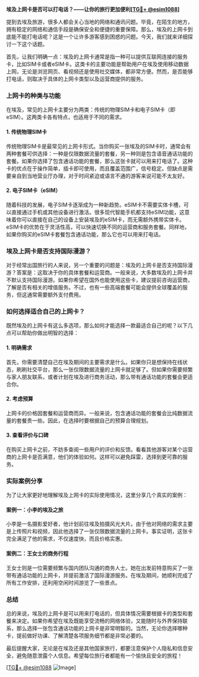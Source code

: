 **埃及上网卡是否可以打电话？——让你的旅行更加便利[[TG💪+ @esim1088](https://t.me/s/esim1088)]**

提到去埃及旅游，很多人都会关心当地的网络和通讯问题。毕竟，在陌生的地方，拥有稳定的网络和通信手段是确保安全和便捷的重要保障。那么，埃及的上网卡到底能不能打电话呢？这是一个让许多游客感到困惑的问题。今天，我们就来详细探讨一下这个话题。

首先，让我们明确一点：埃及的上网卡通常是指一种可以提供互联网连接的服务卡，比如SIM卡或者eSIM卡。这类卡的主要功能是帮助用户在埃及使用移动数据上网，无论是浏览网页、看视频还是使用社交媒体，都非常方便。然而，是否能够打电话，则取决于具体的上网卡类型以及运营商提供的服务。

### 上网卡的种类与功能

在埃及，常见的上网卡主要分为两类：传统的物理SIM卡和电子SIM卡（即eSIM）。这两类卡各有特点，也适用于不同的需求。

#### 1. **传统物理SIM卡**
传统物理SIM卡是最常见的上网卡形式。当你购买一张埃及的SIM卡时，通常会有两种套餐可供选择：一种是仅限数据流量的套餐，另一种则是包含语音通话功能的套餐。如果你选择了包含通话功能的套餐，那么这张卡就可以用来打电话了。这种卡的优点在于操作简单，插卡即可使用，而且覆盖范围广，信号稳定。但缺点是需要亲自到当地营业厅办理，对于时间紧迫或语言不通的游客来说可能不太友好。

#### 2. **电子SIM卡（eSIM）**
随着科技的发展，电子SIM卡逐渐成为一种新趋势。eSIM卡不需要实体卡槽，可以直接通过手机或其他设备进行激活。很多现代智能手机都支持eSIM功能，这意味着你可以直接在自己的设备上安装埃及的eSIM卡，而无需额外携带实体卡。eSIM卡的优势在于灵活性高，可以快速切换不同的运营商和服务套餐。同样地，如果你购买的eSIM卡套餐包含通话功能，那么它也可以用来打电话。

### 埃及上网卡是否支持国际漫游？

对于经常出国旅行的人来说，另一个重要的问题是：埃及的上网卡是否支持国际漫游？答案是：这取决于你的具体套餐和运营商。一般来说，大多数埃及的上网卡并不默认支持国际漫游。如果你希望在国外也能使用这些卡，建议提前咨询运营商，了解是否有相关的增值服务。不过，也有一些高端套餐可能会提供全球覆盖的服务，但这通常需要额外支付费用。

### 如何选择适合自己的上网卡？

既然埃及的上网卡有这么多选项，那么如何才能选择一款最适合自己的呢？以下几点可以帮助你做出明智的选择：

#### 1. **明确需求**
首先，你需要清楚自己在埃及期间的主要需求是什么。如果你只是想保持在线状态，刷刷社交平台，那么一张仅限数据流量的上网卡就足够了。但如果你需要频繁与家人朋友联系，或者计划在埃及进行商务活动，那么带有通话功能的套餐会更适合你。

#### 2. **考虑预算**
上网卡的价格因套餐和运营商而异。一般来说，包含通话功能的套餐会比纯数据流量的套餐贵一些。因此，在选择时要根据自己的预算合理规划。

#### 3. **查看评价与口碑**
在购买上网卡之前，不妨多查阅一些用户的评价和反馈。看看其他游客对某个运营商的上网卡是否满意，他们的体验如何。这样可以避免踩雷，选择到更可靠的服务。

### 实际案例分享

为了让大家更好地理解埃及上网卡的实际使用情况，这里分享几个真实的案例：

#### 案例一：小李的埃及之旅
小李是一名摄影爱好者，他计划前往埃及拍摄风光大片。由于他对网络的需求主要是上传照片和视频，因此他选择了一张仅限数据流量的上网卡。事实证明，这张卡完全满足了他的需求，不仅速度快，而且价格实惠。

#### 案例二：王女士的商务行程
王女士则是一位需要频繁与国内团队沟通的商务人士。她在出发前特意购买了一张带有通话功能的上网卡，并提前激活了国际漫游服务。在埃及期间，她顺利完成了所有工作安排，还利用空闲时间游览了一些景点。

### 总结

总的来说，埃及的上网卡是可以用来打电话的，但具体情况需要根据卡的类型和套餐来决定。如果你希望在埃及既能享受流畅的网络体验，又能随时与外界保持联系，那么选择一张包含通话功能的上网卡是非常明智的。当然，无论你选择哪种卡，提前做好功课、了解清楚各项服务细节都是非常必要的。

最后提醒大家，无论是在埃及还是其他国家旅行，都要注意保护个人隐私和信息安全，避免随意泄露个人信息。希望每位旅行者都能有一个愉快且安全的旅程！

[[TG💪+ @esim1088](https://t.me/s/esim1088) ![Image](https://i.postimg.cc/4NQfJmqS/Snipaste-2025-05-13-00-14-12.png)]